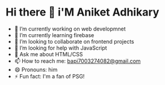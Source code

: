 # Hi there 👋 i'M Aniket Adhikary

<!--
**Aniketadhi/aniketadhi** is a ✨ _special_ ✨ repository because its `README.md` (this file) appears on your GitHub profile.

Here are some ideas to get you started: -->

- 🔭 I’m currently working on web developmnet
- 🌱 I’m currently learning firebase
- 👯 I’m looking to collaborate on frontend projects
- 🤔 I’m looking for help with JavaScript
- 💬 Ask me about HTML/CSS
- 📫 How to reach me: bapi7003274082@gmail.com
- 😄 Pronouns: him
- ⚡ Fun fact: I'm a fan of PSG!

